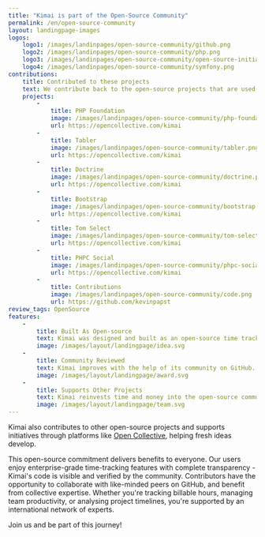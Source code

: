 ```yaml
---
title: "Kimai is part of the Open-Source Community"
permalink: /en/open-source-community
layout: landingpage-images
logos: 
    logo1: /images/landinpages/open-source-community/github.png
    logo2: /images/landinpages/open-source-community/php.png
    logo3: /images/landinpages/open-source-community/open-source-initiative.png
    logo4: /images/landinpages/open-source-community/symfony.png
contributions:
    title: Contributed to these projects
    text: We contribute back to the open-source projects that are used in Kimai, both financially and with time, to create a vibrant open-source community.
    projects: 
        - 
            title: PHP Foundation
            image: /images/landinpages/open-source-community/php-foundation.png
            url: https://opencollective.com/kimai
        - 
            title: Tabler
            image: /images/landinpages/open-source-community/tabler.png
            url: https://opencollective.com/kimai
        - 
            title: Doctrine 
            image: /images/landinpages/open-source-community/doctrine.png
            url: https://opencollective.com/kimai
        - 
            title: Bootstrap
            image: /images/landinpages/open-source-community/bootstrap.png
            url: https://opencollective.com/kimai
        - 
            title: Tom Select
            image: /images/landinpages/open-source-community/tom-select.png
            url: https://opencollective.com/kimai
        - 
            title: PHPC Social
            image: /images/landinpages/open-source-community/phpc-social.png
            url: https://opencollective.com/kimai
        - 
            title: Contributions 
            image: /images/landinpages/open-source-community/code.png
            url: https://github.com/kevinpapst
review_tags: OpenSource
features:
    - 
        title: Built As Open-source
        text: Kimai was designed and built as an open-source time tracker.
        image: /images/layout/landingpage/idea.svg
    - 
        title: Community Reviewed
        text: Kimai improves with the help of its community on GitHub. 
        image: /images/layout/landingpage/award.svg
    - 
        title: Supports Other Projects
        text: Kimai reinvests time and money into the open-source community.
        image: /images/layout/landingpage/team.svg
---
```


Kimai also contributes to other open-source projects and supports initiatives through platforms like [Open Collective](https://opencollective.com/kimai), helping fresh ideas develop.

This open-source commitment delivers benefits to everyone. 
Our users enjoy enterprise-grade time-tracking features with complete transparency - Kimai's code is visible and verified by the community. 
Contributors have the opportunity to collaborate with like-minded peers on GitHub, and benefit from collective expertise. 
Whether you're tracking billable hours, managing team productivity, or analysing project timelines, you're supported by an international network of experts.

Join us and be part of this journey!
  
